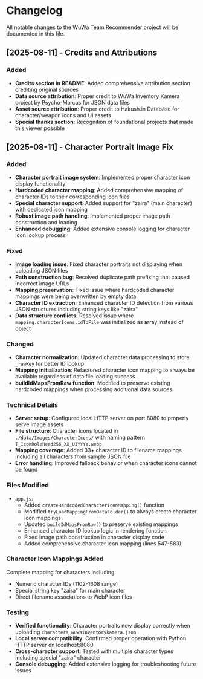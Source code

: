 # Changelog

All notable changes to the WuWa Team Recommender project will be documented in this file.

## [2025-08-11] - Credits and Attributions

### Added
- **Credits section in README**: Added comprehensive attribution section crediting original sources
- **Data source attribution**: Proper credit to WuWa Inventory Kamera project by Psycho-Marcus for JSON data files
- **Asset source attribution**: Proper credit to Hakush.in Database for character/weapon icons and UI assets
- **Special thanks section**: Recognition of foundational projects that made this viewer possible

## [2025-08-11] - Character Portrait Image Fix

### Added
- **Character portrait image system**: Implemented proper character icon display functionality
- **Hardcoded character mapping**: Added comprehensive mapping of character IDs to their corresponding icon files
- **Special character support**: Added support for "zaira" (main character) with dedicated icon mapping
- **Robust image path handling**: Implemented proper image path construction and loading
- **Enhanced debugging**: Added extensive console logging for character icon lookup process

### Fixed
- **Image loading issue**: Fixed character portraits not displaying when uploading JSON files
- **Path construction bug**: Resolved duplicate path prefixing that caused incorrect image URLs
- **Mapping preservation**: Fixed issue where hardcoded character mappings were being overwritten by empty data
- **Character ID extraction**: Enhanced character ID detection from various JSON structures including string keys like "zaira"
- **Data structure conflicts**: Resolved issue where `mapping.characterIcons.idToFile` was initialized as array instead of object

### Changed
- **Character normalization**: Updated character data processing to store `_rawKey` for better ID lookup
- **Mapping initialization**: Refactored character icon mapping to always be available regardless of data file loading success
- **buildIdMapsFromRaw function**: Modified to preserve existing hardcoded mappings when processing additional data sources

### Technical Details
- **Server setup**: Configured local HTTP server on port 8080 to properly serve image assets
- **File structure**: Character icons located in `./data/Images/CharacterIcons/` with naming pattern `T_IconRoleHead256_XX_UIYYYY.webp`
- **Mapping coverage**: Added 33+ character ID to filename mappings including all characters from sample JSON file
- **Error handling**: Improved fallback behavior when character icons cannot be found

### Files Modified
- `app.js`: 
  - Added `createHardcodedCharacterIconMapping()` function
  - Modified `tryLoadMappingFromDataFolder()` to always create character icon mappings
  - Updated `buildIdMapsFromRaw()` to preserve existing mappings
  - Enhanced character ID lookup logic in rendering function
  - Fixed image path construction in character display code
  - Added comprehensive character icon mapping (lines 547-583)

### Character Icon Mappings Added
Complete mapping for characters including:
- Numeric character IDs (1102-1608 range)
- Special string key "zaira" for main character
- Direct filename associations to WebP icon files

### Testing
- **Verified functionality**: Character portraits now display correctly when uploading `characters_wuwainventorykamera.json`
- **Local server compatibility**: Confirmed proper operation with Python HTTP server on localhost:8080
- **Cross-character support**: Tested with multiple character types including special "zaira" character
- **Console debugging**: Added extensive logging for troubleshooting future issues